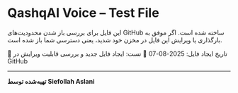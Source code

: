 # QashqAI Voice – Test File

این فایل برای بررسی باز شدن محدودیت‌های GitHub ساخته شده است.
اگر موفق به بارگذاری یا ویرایش این فایل در مخزن خود شدید، یعنی دسترسی شما باز شده است.

📅 تاریخ ایجاد فایل: 2025-08-07
🧪 تست: ایجاد فایل جدید و بررسی قابلیت ویرایش در GitHub

---

**تهیه‌شده توسط Siefollah Aslani**
